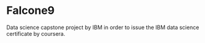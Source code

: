 # Falcone9
Data science capstone project by IBM in order to issue the IBM data science certificate by coursera.

